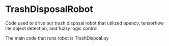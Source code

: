# TrashDisposalRobot
Code used to drive our trash disposal robot that utilized opencv, tensorflow lite object detection, and fuzzy logic control.

The main code that runs robot is TrashDispoal.py
